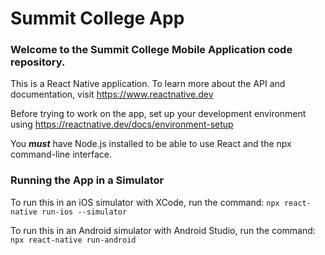 # Summit College App

### Welcome to the Summit College Mobile Application code repository.

This is a React Native application. To learn more about the API and documentation, visit https://www.reactnative.dev

Before trying to work on the app, set up your development environment using https://reactnative.dev/docs/environment-setup

You ***must*** have Node.js installed to be able to use React and the npx command-line interface.


### Running the App in a Simulator

To run this in an iOS simulator with XCode, run the command: `npx react-native run-ios --simulator`

To run this in an Android simulator with Android Studio, run the command: `npx react-native run-android`
